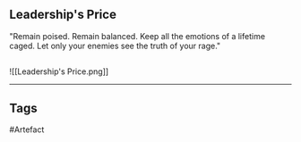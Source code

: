 ## Leadership's Price
"Remain poised. Remain balanced. Keep all the emotions of a lifetime caged. Let only your enemies see the truth of your rage."
## 
![[Leadership's Price.png]]

---
## Tags
#Artefact